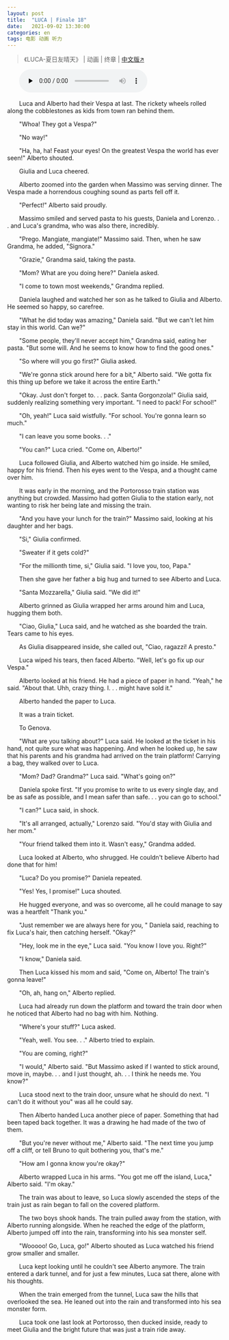 ```yaml
---
layout: post
title:  "LUCA | Finale 18"
date:   2021-09-02 13:30:00
categories: en
tags: 电影 动画 听力
---
```


>《LUCA-夏日友晴天》 | 动画 | 终章 | [中文版↗](https://buyivi.xyz/wenji/luca-chapter18/)

​&emsp;&emsp;<audio id="audio" controls="" preload="none">
      <source id="m4a" src="https://buyivi.xyz/wenji/files/audio/Luca/Chapter18.m4a">
</audio>

&emsp;&emsp;Luca and Alberto had their Vespa at last. The rickety wheels rolled along the cobblestones as kids from town ran behind them.

&emsp;&emsp;"Whoa! They got a Vespa?"

&emsp;&emsp;"No way!"

&emsp;&emsp;"Ha, ha, ha! Feast your eyes! On the greatest Vespa the world has ever seen!" Alberto shouted.

&emsp;&emsp;Giulia and Luca cheered.

&emsp;&emsp;Alberto zoomed into the garden when Massimo was serving dinner. The Vespa made a horrendous coughing sound as parts fell off it.

&emsp;&emsp;"Perfect!" Alberto said proudly.

&emsp;&emsp;Massimo smiled and served pasta to his guests, Daniela and Lorenzo. . . and Luca's grandma, who was also there, incredibly.

&emsp;&emsp;"Prego. Mangiate, mangiate!" Massimo said. Then, when he saw Grandma, he added, "Signora."

&emsp;&emsp;"Grazie," Grandma said, taking the pasta.

&emsp;&emsp;"Mom? What are you doing here?" Daniela asked.

&emsp;&emsp;"I come to town most weekends," Grandma replied.

&emsp;&emsp;Daniela laughed and watched her son as he talked to Giulia and Alberto. He seemed so happy, so carefree.

&emsp;&emsp;"What he did today was amazing," Daniela said. "But we can't let him stay in this world. Can we?"

&emsp;&emsp;"Some people, they'll never accept him," Grandma said, eating her pasta. "But some will. And he seems to know how to find the good ones."

&emsp;&emsp;"So where will you go first?" Giulia asked.

&emsp;&emsp;"We're gonna stick around here for a bit," Alberto said. "We gotta fix this thing up before we take it across the entire Earth."

&emsp;&emsp;"Okay. Just don't forget to. . . pack. Santa Gorgonzola!" Giulia said, suddenly realizing something very important. "I need to pack! For school!"

&emsp;&emsp;"Oh, yeah!" Luca said wistfully. "For school. You're gonna learn so much."

&emsp;&emsp;"I can leave you some books. . ."

&emsp;&emsp;"You can?" Luca cried. "Come on, Alberto!"

&emsp;&emsp;Luca followed Giulia, and Alberto watched him go inside. He smiled, happy for his friend. Then his eyes went to the Vespa, and a thought came over him.

&emsp;&emsp;It was early in the morning, and the Portorosso train station was anything but crowded. Massimo had gotten Giulia to the station early, not wanting to risk her being late and missing the train.

&emsp;&emsp;"And you have your lunch for the train?" Massimo said, looking at his daughter and her bags.

&emsp;&emsp;"Si," Giulia confirmed.

&emsp;&emsp;"Sweater if it gets cold?"

&emsp;&emsp;"For the millionth time, si," Giulia said. "I love you, too, Papa."

&emsp;&emsp;Then she gave her father a big hug and turned to see Alberto and Luca.

&emsp;&emsp;"Santa Mozzarella," Giulia said. "We did it!"

&emsp;&emsp;Alberto grinned as Giulia wrapped her arms around him and Luca, hugging them both.

&emsp;&emsp;"Ciao, Giulia," Luca said, and he watched as she boarded the train. Tears came to his eyes.

&emsp;&emsp;As Giulia disappeared inside, she called out, "Ciao, ragazzi! A presto."

&emsp;&emsp;Luca wiped his tears, then faced Alberto. "Well, let's go fix up our Vespa."

&emsp;&emsp;Alberto looked at his friend. He had a piece of paper in hand. "Yeah," he said. "About that. Uhh, crazy thing. I. . . might have sold it."

&emsp;&emsp;Alberto handed the paper to Luca.

&emsp;&emsp;It was a train ticket.

&emsp;&emsp;To Genova.

&emsp;&emsp;"What are you talking about?" Luca said. He looked at the ticket in his hand, not quite sure what was happening. And when he looked up, he saw that his parents and his grandma had arrived on the train platform! Carrying a bag, they walked over to Luca.

&emsp;&emsp;"Mom? Dad? Grandma?" Luca said. "What's going on?"

&emsp;&emsp;Daniela spoke first. "If you promise to write to us every single day, and be as safe as possible, and I mean safer than safe. . . you can go to school."

&emsp;&emsp;"I can?" Luca said, in shock.

&emsp;&emsp;"It's all arranged, actually," Lorenzo said. "You'd stay with Giulia and her mom."

&emsp;&emsp;"Your friend talked them into it. Wasn't easy," Grandma added.

&emsp;&emsp;Luca looked at Alberto, who shrugged. He couldn't believe Alberto had done that for him!

&emsp;&emsp;"Luca? Do you promise?" Daniela repeated.

&emsp;&emsp;"Yes! Yes, I promise!" Luca shouted.

&emsp;&emsp;He hugged everyone, and was so overcome, all he could manage to say was a heartfelt "Thank you."

&emsp;&emsp;"Just remember we are always here for you, " Daniela said, reaching to fix Luca's hair, then catching herself. "Okay?"

&emsp;&emsp;"Hey, look me in the eye," Luca said. "You know I love you. Right?"

&emsp;&emsp;"I know," Daniela said.

&emsp;&emsp;Then Luca kissed his mom and said, "Come on, Alberto! The train's gonna leave!"

&emsp;&emsp;"Oh, ah, hang on," Alberto replied.

&emsp;&emsp;Luca had already run down the platform and toward the train door when he noticed that Alberto had no bag with him. Nothing.

&emsp;&emsp;"Where's your stuff?" Luca asked.

&emsp;&emsp;"Yeah, well. You see. . ." Alberto tried to explain.

&emsp;&emsp;"You are coming, right?"

&emsp;&emsp;"I would," Alberto said. "But Massimo asked if I wanted to stick around, move in, maybe. . . and I just thought, ah. . . I think he needs me. You know?"

&emsp;&emsp;Luca stood next to the train door, unsure what he should do next. "I can't do it without you" was all he could say.

&emsp;&emsp;Then Alberto handed Luca another piece of paper. Something that had been taped back together. It was a drawing he had made of the two of them.

&emsp;&emsp;"But you're never without me," Alberto said. "The next time you jump off a cliff, or tell Bruno to quit bothering you, that's me."

&emsp;&emsp;"How am I gonna know you're okay?"

&emsp;&emsp;Alberto wrapped Luca in his arms. "You got me off the island, Luca," Alberto said. "I'm okay."

&emsp;&emsp;The train was about to leave, so Luca slowly ascended the steps of the train just as rain began to fall on the covered platform.

&emsp;&emsp;The two boys shook hands. The train pulled away from the station, with Alberto running alongside. When he reached the edge of the platform, Alberto jumped off into the rain, transforming into his sea monster self.

&emsp;&emsp;"Wooooo! Go, Luca, go!" Alberto shouted as Luca watched his friend grow smaller and smaller.

&emsp;&emsp;Luca kept looking until he couldn't see Alberto anymore. The train entered a dark tunnel, and for just a few minutes, Luca sat there, alone with his thoughts.

&emsp;&emsp;When the train emerged from the tunnel, Luca saw the hills that overlooked the sea. He leaned out into the rain and transformed into his sea monster form.

&emsp;&emsp;Luca took one last look at Portorosso, then ducked inside, ready to meet Giulia and the bright future that was just a train ride away.